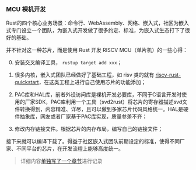 ### MCU 裸机开发
Rust的四个核心业务场景：命令行、WebAssembly、网络、嵌入式，社区为嵌入式专门设立一个团队，为嵌入式开发做了很多约定、标准，为嵌入式生态打下了很好的基础。

并不针对这一种芯片，而是使用 Rust 开发 RISCV MCU（单片机）的一些心得：

0. 安装交叉编译工具， `rustup target add xxx`；
1. 很多内核，嵌入式团队已经做好了基础工程，如 risv 类的就有 [riscv-rust-quickstart](https://github.com/riscv-rust/riscv-rust-quickstart)，在这类工程上进行自己使用芯片的功能添加；

2. PAC库和HAL库，前者外设访问库是裸机开发必要库，不同于C语言开发时使用的厂家SDK，PAC库利用一个工具（svd2rust）将芯片的寄存器描述svd文件转换得到，内容精准、详尽，且可以做到多家芯片代码风格统一。HAL是硬件抽象库，网友或者厂家基于PAC库实现，质量参差不齐；

3. 修改内存链接文件。根据芯片的内存布局，编写自己的链接文件；

接下来就可以编译下载了。得益于社区嵌入式团队前期设定的标准，使得不同厂家、不同平台的芯片，在开发流程上能够高度统一。

> 详细内容[单独写了一个章节](rust-based-os-comp2022-Phase2-toolchain.md)进行记录
